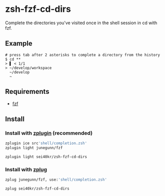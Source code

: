 # zsh-fzf-cd-dirs

Complete the directories you've visited once in the shell session in cd with fzf.

## Example

```
# press tab after 2 asterisks to complete a directory from the history
$ cd **
> ▌ < 1/1
> ~/develop/workspace
  ~/develop
  ~
```

## Requirements

- [fzf](https://github.com/junegunn/fzf)

## Install

### Install with [zplugin](https://github.com/zdharma/zplugin) (recommended)

```sh
zplugin ice src'shell/completion.zsh'
zplugin light junegunn/fzf

zplugin light sei40kr/zsh-fzf-cd-dirs
```

### Install with [zplug](https://github.com/zplug/zplug)

```sh
zplug junegunn/fzf, use:'shell/completion.zsh'

zplug sei40kr/zsh-fzf-cd-dirs
```
